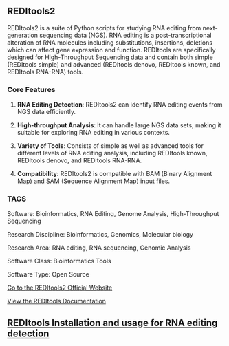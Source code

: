 ## REDItools2

REDItools2 is a suite of Python scripts for studying RNA editing from next-generation sequencing data (NGS). RNA editing is a post-transcriptional alteration of RNA molecules including substitutions, insertions, deletions which can affect gene expression and function. REDItools are specifically designed for High-Throughput Sequencing data and contain both simple (REDItools simple) and advanced (REDItools denovo, REDItools known, and REDItools RNA-RNA) tools. 

### Core Features 

1. **RNA Editing Detection**: REDItools2 can identify RNA editing events from NGS data efficiently.

2. **High-throughput Analysis**: It can handle large NGS data sets, making it suitable for exploring RNA editing in various contexts.

3. **Variety of Tools**: Consists of simple as well as advanced tools for different levels of RNA editing analysis, including REDItools known, REDItools denovo, and REDItools RNA-RNA.

4. **Compatibility**: REDItools2 is compatible with BAM (Binary Alignment Map) and SAM (Sequence Alignment Map) input files.

### TAGS

Software: Bioinformatics, RNA Editing, Genome Analysis, High-Throughput Sequencing

Research Discipline: Bioinformatics, Genomics, Molecular biology

Research Area: RNA editing, RNA sequencing, Genomic Analysis

Software Class: Bioinformatics Tools

Software Type: Open Source 

[Go to the REDItools2 Official Website](https://sourceforge.net/projects/reditools2)

[View the REDItools Documentation](https://sourceforge.net/p/reditools/wiki/Home/)

[REDItools Installation and usage for RNA editing detection](https://journals.plos.org/ploscompbiol/article?id=10.1371/journal.pcbi.1005926)
--------------------------------------
